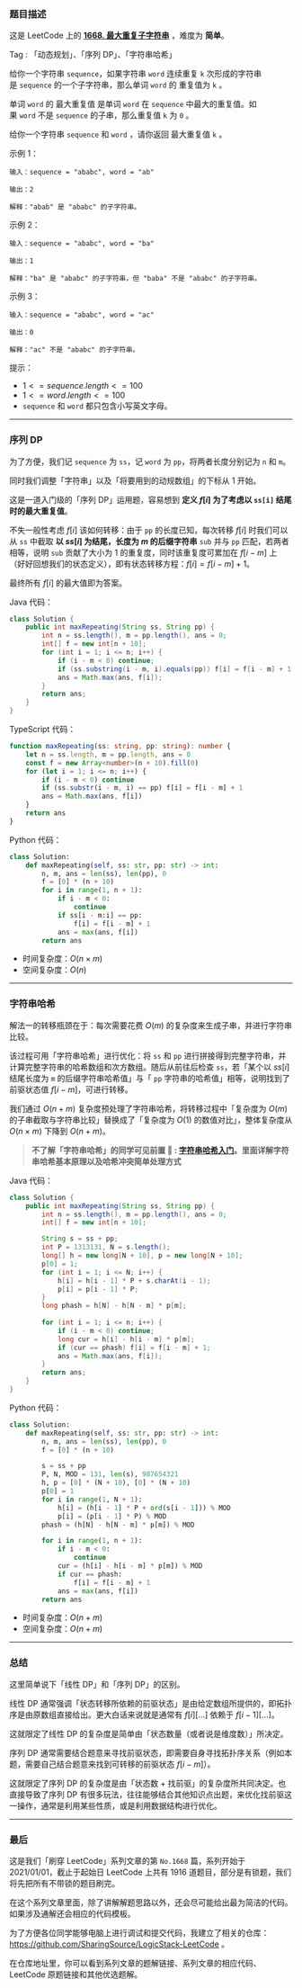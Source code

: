### 题目描述

这是 LeetCode 上的 **[1668. 最大重复子字符串](https://leetcode.cn/problems/maximum-repeating-substring/solution/by-ac_oier-xjhn/)** ，难度为 **简单**。

Tag : 「动态规划」、「序列 DP」、「字符串哈希」



给你一个字符串 `sequence`，如果字符串 `word` 连续重复 `k` 次形成的字符串是 `sequence` 的一个子字符串，那么单词 `word` 的 重复值为 `k` 。

单词 `word` 的 最大重复值 是单词 `word` 在 `sequence` 中最大的重复值。如果 `word` 不是 `sequence` 的子串，那么重复值 `k` 为 `0` 。

给你一个字符串 `sequence` 和 `word` ，请你返回 最大重复值 `k` 。

示例 1：
```
输入：sequence = "ababc", word = "ab"

输出：2

解释："abab" 是 "ababc" 的子字符串。
```
示例 2：
```
输入：sequence = "ababc", word = "ba"

输出：1

解释："ba" 是 "ababc" 的子字符串，但 "baba" 不是 "ababc" 的子字符串。
```
示例 3：
```
输入：sequence = "ababc", word = "ac"

输出：0

解释："ac" 不是 "ababc" 的子字符串。
```

提示：
* $1 <= sequence.length <= 100$
* $1 <= word.length <= 100$
* `sequence` 和 `word` 都只包含小写英文字母。

---

### 序列 DP

为了方便，我们记 `sequence` 为 `ss`，记 `word` 为 `pp`，将两者长度分别记为 `n` 和 `m`。

同时我们调整「字符串」以及「将要用到的动规数组」的下标从 $1$ 开始。

这是一道入门级的「序列 DP」运用题，容易想到 **定义 $f[i]$ 为了考虑以 `ss[i]` 结尾时的最大重复值**。

不失一般性考虑 $f[i]$ 该如何转移：由于 `pp` 的长度已知，每次转移 $f[i]$ 时我们可以从 `ss` 中截取 **以 $ss[i]$ 为结尾，长度为 $m$ 的后缀字符串** `sub` 并与 `pp` 匹配，若两者相等，说明 `sub` 贡献了大小为 $1$ 的重复度，同时该重复度可累加在 $f[i - m]$ 上（好好回想我们的状态定义），即有状态转移方程：$f[i] = f[i - m] + 1$。

最终所有 $f[i]$ 的最大值即为答案。

Java 代码：
```Java
class Solution {
    public int maxRepeating(String ss, String pp) {
        int n = ss.length(), m = pp.length(), ans = 0;
        int[] f = new int[n + 10];
        for (int i = 1; i <= n; i++) {
            if (i - m < 0) continue;
            if (ss.substring(i - m, i).equals(pp)) f[i] = f[i - m] + 1;
            ans = Math.max(ans, f[i]);
        }
        return ans;
    }
}
```
TypeScript 代码：
```TypeScript
function maxRepeating(ss: string, pp: string): number {
    let n = ss.length, m = pp.length, ans = 0
    const f = new Array<number>(n + 10).fill(0)
    for (let i = 1; i <= n; i++) {
        if (i - m < 0) continue
        if (ss.substr(i - m, i) == pp) f[i] = f[i - m] + 1
        ans = Math.max(ans, f[i])
    }
    return ans
}
```
Python 代码：
```Python
class Solution:
    def maxRepeating(self, ss: str, pp: str) -> int:
        n, m, ans = len(ss), len(pp), 0
        f = [0] * (n + 10)
        for i in range(1, n + 1):
            if i - m < 0:
                continue
            if ss[i - m:i] == pp:
                f[i] = f[i - m] + 1
            ans = max(ans, f[i])
        return ans
```
* 时间复杂度：$O(n \times m)$
* 空间复杂度：$O(n)$

---

### 字符串哈希

解法一的转移瓶颈在于：每次需要花费 $O(m)$ 的复杂度来生成子串，并进行字符串比较。

该过程可用「字符串哈希」进行优化：将 `ss` 和 `pp` 进行拼接得到完整字符串，并计算完整字符串的哈希数组和次方数组。随后从前往后检查 `ss`，若「某个以 $ss[i]$ 结尾长度为 `m` 的后缀字符串哈希值」与「 `pp` 字符串的哈希值」相等，说明找到了前驱状态值 $f[i - m]$，可进行转移。

我们通过 $O(n + m)$ 复杂度预处理了字符串哈希，将转移过程中「复杂度为 $O(m)$ 的子串截取与字符串比较」替换成了「复杂度为 $O(1)$ 的数值对比」，整体复杂度从 $O(n \times m)$ 下降到 $O(n + m)$。

> **不了解「字符串哈希」的同学可见前置 🧀 : [字符串哈希入门](https://mp.weixin.qq.com/s?__biz=MzU4NDE3MTEyMA==&mid=2247489813&idx=1&sn=7f3bc18ca390d85b17655f7164d8e660)。里面详解字符串哈希基本原理以及哈希冲突简单处理方式**

Java 代码：
```Java
class Solution {
    public int maxRepeating(String ss, String pp) {
        int n = ss.length(), m = pp.length(), ans = 0;
        int[] f = new int[n + 10];

        String s = ss + pp;
        int P = 1313131, N = s.length();
        long[] h = new long[N + 10], p = new long[N + 10];
        p[0] = 1;
        for (int i = 1; i <= N; i++) {
            h[i] = h[i - 1] * P + s.charAt(i - 1);
            p[i] = p[i - 1] * P;
        }
        long phash = h[N] - h[N - m] * p[m];
        
        for (int i = 1; i <= n; i++) {
            if (i - m < 0) continue;
            long cur = h[i] - h[i - m] * p[m];
            if (cur == phash) f[i] = f[i - m] + 1;
            ans = Math.max(ans, f[i]);
        }
        return ans;
    }
}
```
Python 代码：
```Python
class Solution:
    def maxRepeating(self, ss: str, pp: str) -> int:
        n, m, ans = len(ss), len(pp), 0
        f = [0] * (n + 10)

        s = ss + pp
        P, N, MOD = 131, len(s), 987654321
        h, p = [0] * (N + 10), [0] * (N + 10)
        p[0] = 1
        for i in range(1, N + 1):
            h[i] = (h[i - 1] * P + ord(s[i - 1])) % MOD
            p[i] = (p[i - 1] * P) % MOD
        phash = (h[N] - h[N - m] * p[m]) % MOD

        for i in range(1, n + 1):
            if i - m < 0:
                continue
            cur = (h[i] - h[i - m] * p[m]) % MOD
            if cur == phash:
                f[i] = f[i - m] + 1
            ans = max(ans, f[i])
        return ans
```
* 时间复杂度：$O(n + m)$
* 空间复杂度：$O(n + m)$

---

### 总结

这里简单说下「线性 DP」和「序列 DP」的区别。

线性 DP 通常强调「状态转移所依赖的前驱状态」是由给定数组所提供的，即拓扑序是由原数组直接给出。更大白话来说就是通常有 $f[i][...]$ 依赖于 $f[i - 1][...]$。

这就限定了线性 DP 的复杂度是简单由「状态数量（或者说是维度数）」所决定。

序列 DP 通常需要结合题意来寻找前驱状态，即需要自身寻找拓扑序关系（例如本题，需要自己结合题意来找到可转移的前驱状态 $f[i - m]$）。

这就限定了序列 DP 的复杂度是由「状态数 + 找前驱」的复杂度所共同决定。也直接导致了序列 DP 有很多玩法，往往能够结合其他知识点出题，来优化找前驱这一操作，通常是利用某些性质，或是利用数据结构进行优化。

---

### 最后

这是我们「刷穿 LeetCode」系列文章的第 `No.1668` 篇，系列开始于 2021/01/01，截止于起始日 LeetCode 上共有 1916 道题目，部分是有锁题，我们将先把所有不带锁的题目刷完。

在这个系列文章里面，除了讲解解题思路以外，还会尽可能给出最为简洁的代码。如果涉及通解还会相应的代码模板。

为了方便各位同学能够电脑上进行调试和提交代码，我建立了相关的仓库：https://github.com/SharingSource/LogicStack-LeetCode 。

在仓库地址里，你可以看到系列文章的题解链接、系列文章的相应代码、LeetCode 原题链接和其他优选题解。

